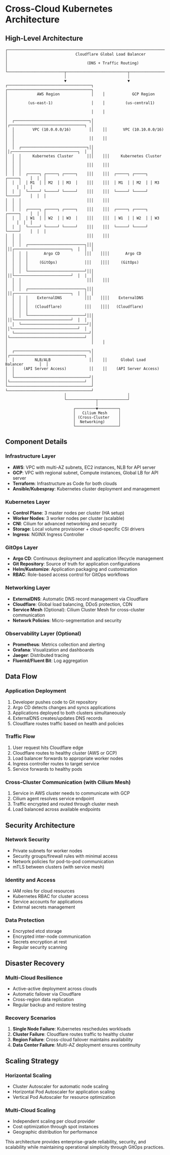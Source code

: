 # Cross-Cloud Kubernetes Architecture

## High-Level Architecture

```
┌─────────────────────────────────────────────────────────────────────────────────┐
│                              Cloudflare Global Load Balancer                    │
│                                   (DNS + Traffic Routing)                       │
└─────────────────────────┬───────────────────────────┬─────────────────────────────┘
                          │                           │
                          ▼                           ▼
┌─────────────────────────────────────┐    ┌─────────────────────────────────────┐
│             AWS Region              │    │            GCP Region               │
│         (us-east-1)                 │    │         (us-central1)               │
│                                     │    │                                     │
│  ┌─────────────────────────────────┐│    │┌─────────────────────────────────┐  │
│  │        VPC (10.0.0.0/16)        ││    ││       VPC (10.10.0.0/16)       │  │
│  │                                 ││    ││                                 │  │
│  │  ┌─────────────────────────────┐││    ││┌─────────────────────────────┐  │  │
│  │  │     Kubernetes Cluster      │││    │││     Kubernetes Cluster      │  │  │
│  │  │                             │││    │││                             │  │  │
│  │  │  ┌─────┐ ┌─────┐ ┌─────┐    │││    │││  ┌─────┐ ┌─────┐ ┌─────┐    │  │  │
│  │  │  │ M1  │ │ M2  │ │ M3  │    │││    │││  │ M1  │ │ M2  │ │ M3  │    │  │  │
│  │  │  └─────┘ └─────┘ └─────┘    │││    │││  └─────┘ └─────┘ └─────┘    │  │  │
│  │  │                             │││    │││                             │  │  │
│  │  │  ┌─────┐ ┌─────┐ ┌─────┐    │││    │││  ┌─────┐ ┌─────┐ ┌─────┐    │  │  │
│  │  │  │ W1  │ │ W2  │ │ W3  │    │││    │││  │ W1  │ │ W2  │ │ W3  │    │  │  │
│  │  │  └─────┘ └─────┘ └─────┘    │││    │││  └─────┘ └─────┘ └─────┘    │  │  │
│  │  │                             │││    │││                             │  │  │
│  │  │  ┌─────────────────────────┐│││    │││┌─────────────────────────┐  │  │  │
│  │  │  │       Argo CD           │││    ││││       Argo CD           │  │  │  │
│  │  │  │     (GitOps)            │││    ││││     (GitOps)            │  │  │  │
│  │  │  └─────────────────────────┘│││    │││└─────────────────────────┘  │  │  │
│  │  │                             │││    │││                             │  │  │
│  │  │  ┌─────────────────────────┐│││    │││┌─────────────────────────┐  │  │  │
│  │  │  │    ExternalDNS          │││    ││││    ExternalDNS          │  │  │  │
│  │  │  │   (Cloudflare)          │││    ││││   (Cloudflare)          │  │  │  │
│  │  │  └─────────────────────────┘│││    │││└─────────────────────────┘  │  │  │
│  │  └─────────────────────────────┘││    ││└─────────────────────────────┘  │  │
│  └─────────────────────────────────┘│    │└─────────────────────────────────┘  │
│                                     │    │                                     │
│  ┌─────────────────────────────────┐│    │┌─────────────────────────────────┐  │
│  │         NLB/ALB                 ││    ││      Global Load Balancer       │  │
│  │    (API Server Access)          ││    ││    (API Server Access)          │  │
│  └─────────────────────────────────┘│    │└─────────────────────────────────┘  │
└─────────────────────────────────────┘    └─────────────────────────────────────┘
                          │                           │
                          └─────────────┬─────────────┘
                                        │
                              ┌─────────▼─────────┐
                              │   Cilium Mesh     │
                              │ (Cross-Cluster    │
                              │  Networking)      │
                              └───────────────────┘
```

## Component Details

### Infrastructure Layer
- **AWS**: VPC with multi-AZ subnets, EC2 instances, NLB for API server
- **GCP**: VPC with regional subnet, Compute instances, Global LB for API server
- **Terraform**: Infrastructure as Code for both clouds
- **Ansible/Kubespray**: Kubernetes cluster deployment and management

### Kubernetes Layer
- **Control Plane**: 3 master nodes per cluster (HA setup)
- **Worker Nodes**: 3 worker nodes per cluster (scalable)
- **CNI**: Cilium for advanced networking and security
- **Storage**: Local volume provisioner + cloud-specific CSI drivers
- **Ingress**: NGINX Ingress Controller

### GitOps Layer
- **Argo CD**: Continuous deployment and application lifecycle management
- **Git Repository**: Source of truth for application configurations
- **Helm/Kustomize**: Application packaging and customization
- **RBAC**: Role-based access control for GitOps workflows

### Networking Layer
- **ExternalDNS**: Automatic DNS record management via Cloudflare
- **Cloudflare**: Global load balancing, DDoS protection, CDN
- **Service Mesh** (Optional): Cilium Cluster Mesh for cross-cluster communication
- **Network Policies**: Micro-segmentation and security

### Observability Layer (Optional)
- **Prometheus**: Metrics collection and alerting
- **Grafana**: Visualization and dashboards
- **Jaeger**: Distributed tracing
- **Fluentd/Fluent Bit**: Log aggregation

## Data Flow

### Application Deployment
1. Developer pushes code to Git repository
2. Argo CD detects changes and syncs applications
3. Applications deployed to both clusters simultaneously
4. ExternalDNS creates/updates DNS records
5. Cloudflare routes traffic based on health and policies

### Traffic Flow
1. User request hits Cloudflare edge
2. Cloudflare routes to healthy cluster (AWS or GCP)
3. Load balancer forwards to appropriate worker nodes
4. Ingress controller routes to target service
5. Service forwards to healthy pods

### Cross-Cluster Communication (with Cilium Mesh)
1. Service in AWS cluster needs to communicate with GCP
2. Cilium agent resolves service endpoint
3. Traffic encrypted and routed through cluster mesh
4. Load balanced across available endpoints

## Security Architecture

### Network Security
- Private subnets for worker nodes
- Security groups/firewall rules with minimal access
- Network policies for pod-to-pod communication
- mTLS between clusters (with service mesh)

### Identity and Access
- IAM roles for cloud resources
- Kubernetes RBAC for cluster access
- Service accounts for applications
- External secrets management

### Data Protection
- Encrypted etcd storage
- Encrypted inter-node communication
- Secrets encryption at rest
- Regular security scanning

## Disaster Recovery

### Multi-Cloud Resilience
- Active-active deployment across clouds
- Automatic failover via Cloudflare
- Cross-region data replication
- Regular backup and restore testing

### Recovery Scenarios
1. **Single Node Failure**: Kubernetes reschedules workloads
2. **Cluster Failure**: Cloudflare routes traffic to healthy cluster
3. **Region Failure**: Cross-cloud failover maintains availability
4. **Data Center Failure**: Multi-AZ deployment ensures continuity

## Scaling Strategy

### Horizontal Scaling
- Cluster Autoscaler for automatic node scaling
- Horizontal Pod Autoscaler for application scaling
- Vertical Pod Autoscaler for resource optimization

### Multi-Cloud Scaling
- Independent scaling per cloud provider
- Cost optimization through spot instances
- Geographic distribution for performance

This architecture provides enterprise-grade reliability, security, and scalability while maintaining operational simplicity through GitOps practices.
